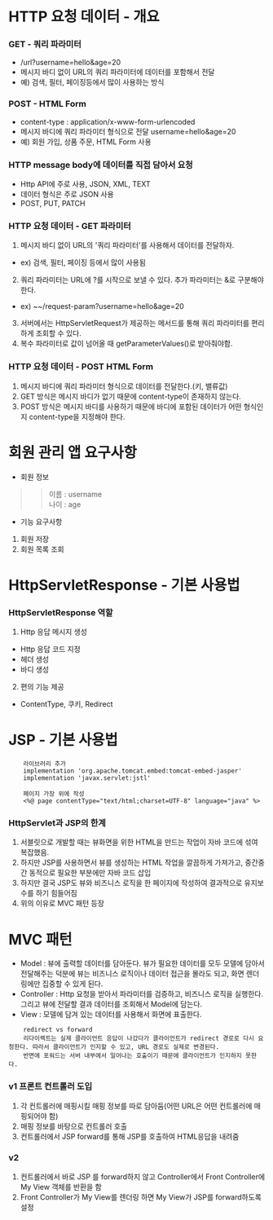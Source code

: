 
# HTTP 요청 데이터 - 개요

### GET - 쿼리 파라미터
- /url?username=hello&age=20
- 메시지 바디 없이 URL의 쿼리 파라미터에 데이터를 포함해서 전달
- 예) 검색, 필터, 페이징등에서 많이 사용하는 방식

### POST - HTML Form
- content-type : application/x-www-form-urlencoded
- 메시지 바디에 쿼리 파라미터 형식으로 전달 username=hello&age=20
- 예) 회원 가입, 상품 주문, HTML Form 사용

### HTTP message body에 데이터를 직접 담아서 요청
- Http API에 주로 사용, JSON, XML, TEXT
- 데이터 형식은 주로 JSON 사용
- POST, PUT, PATCH


### HTTP 요청 데이터 - GET 파라미터
1. 메시지 바디 없이 URL의 '쿼리 파라미터'를 사용해서 데이터를 전달하자.
- ex) 검색, 필터, 페이징 등에서 많이 사용됨
2. 쿼리 파라미터는 URL에 ?를 시작으로 보낼 수 있다. 추가 파라미터는 &로 구분해야 한다.
- ex) ~~/request-param?username=hello&age=20
3. 서버에서는 HttpServletRequest가 제공하는 메서드를 통해 쿼리 파라미터를 편리하게 조회할 수 있다.
4. 복수 파라미터로 값이 넘어올 때 getParameterValues()로 받아줘야함.


### HTTP 요청 데이터 - POST HTML Form
1. 메시지 바디에 쿼리 파라미터 형식으로 데이터를 전달한다.(키, 밸류값)
2. GET 방식은 메시지 바디가 없기 때문에 content-type이 존재하지 않는다.
3. POST 방식은 메시지 바디를 사용하기 때문에 바디에 포함된 데이터가 어떤 형식인지 content-type을 지정해야 한다.

# 회원 관리 앱 요구사항
- 회원 정보
> > 이름 : username<br/>
> > 나이 : age<br/>
- 기능 요구사항
1. 회원 저장
2. 회원 목록 조회


# HttpServletResponse - 기본 사용법
### HttpServletResponse 역할
1. Http 응답 메시지 생성
- Http 응답 코드 지정
- 헤더 생성
- 바디 생성
2. 편의 기능 제공
- ContentType, 쿠키, Redirect


# JSP - 기본 사용법
```
    라이브러리 추가
    implementation 'org.apache.tomcat.embed:tomcat-embed-jasper'
    implementation 'javax.servlet:jstl' 
    
    페이지 가장 위에 작성
    <%@ page contentType="text/html;charset=UTF-8" language="java" %>
```

### HttpServlet과 JSP의 한계
1. 서블릿으로 개발할 때는 뷰화면을 위한 HTML을 만드는 작업이 자바 코드에 섞여 복잡했음.
2. 하지만 JSP를 사용하면서 뷰를 생성하는 HTML 작업을 깔끔하게 가져가고, 중간중간 동적으로 필요한 부분에만 자바 코드 삽입
3. 하지만 결국 JSP도 뷰와 비즈니스 로직을 한 페이지에 작성하여 결과적으로 유지보수를 하기 힘들어짐
4. 위의 이유로 MVC 패턴 등장


# MVC 패턴
- Model : 뷰에 출력할 데이터를 담아둔다. 뷰가 필요한 데이터를 모두 모델에 담아서 전달해주는 덕분에 뷰는 비즈니스 로직이나 데이터 접근을 몰라도 되고, 화면 렌더링에만 집중할 수 있게 된다.
- Controller : Http 요청을 받아서 파라미터를 검증하고, 비즈니스 로직을 실행한다. 그리고 뷰에 전달할 결과 데이터를 조회해서 Model에 담는다.
- View : 모델에 담겨 있는 데이터를 사용해서 화면에 표출한다. 
```
    redirect vs forward
    리다이렉트는 실제 클라이언트 응답이 나갔다가 클라이언트가 redirect 경로로 다시 요청한다. 따라서 클라이언트가 인지할 수 있고, URL 경로도 실제로 변경된다.
    반면에 포워드는 서버 내부에서 일어나는 호출이기 때문에 클라이언트가 인지하지 못한다.
```
### v1 프론트 컨트롤러 도입
1. 각 컨트롤러에 매핑시킬 매핑 정보를 따로 담아둠(어떤 URL은 어떤 컨트롤러에 매핑되어야 함)
2. 매핑 정보를 바탕으로 컨트롤러 호출
3. 컨트롤러에서 JSP forward를 통해 JSP를 호출하여 HTML응답을 내려줌

### v2 
1. 컨트롤러에서 바로 JSP 를 forward하지 않고 Controller에서 Front Controller에 My View 객체를 반환을 함
2. Front Controller가 My View를 렌더링 하면 My View가 JSP를 forward하도록 설정